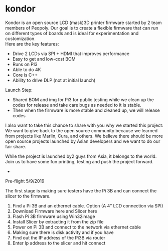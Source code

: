 # kondor

Kondor is an open source LCD (mask)3D printer firmware started by 2 team members of Peopoly. Our goal is to create a flexible firmware that can run on different types of boards and is ideal for experimentation and customization.   
Here are the key features:
-    Drive 2 LCDs via SPI + HDMI that improves performance
-    Easy to get and low-cost BOM 
-    Runs on PI3
-    Able to do 4K
-    Core is C++
-    Ability to drive DLP (not at initial launch)

Launch Step:
-    Shared BOM and img for Pi3 for public testing while we clean up the codes for release and take care bugs as needed to it is stable. 
-    Then when the firmware is more stable and cleaned up, we will release codes 

I also want to take this chance to share with you why we started this project: 
We want to give back to the open source community because we learned from projects like Marlin, Cura, and others.
We believe there should be more open source projects launched by Asian developers and we want to do our fair share.

While the project is launched by2 guys from Asia, it belongs to the world. Join us to have some fun printing, testing and push the project forward.

-
Pre-flight 5/9/2019

The first stage is making sure testers have the Pi 3B and can connect the slicer to the firmware.
1.    Find a Pi 3B and an ethernet cable. Option (A 4” LCD connection via SPI) 
2.    Download  Firmware here and Slicer here
3.    Flash Pi 3B firmware using Win32image
4.    Install Slicer by extracting it from the zip file
5.    Power on Pi 3B and connect to the network via ethernet cable
6.    Making sure there is disk activity and if you have 
7.    Find out the IP address of the Pi3B via router
8.    Enter Ip address to the slicer and hit connect


